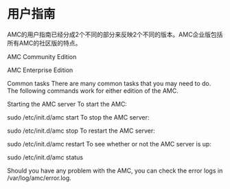 # 用户指南

AMC的用户指南已经分成2个不同的部分来反映2个不同的版本。AMC企业版包括所有AMC的社区版的特点。

AMC Community Edition

AMC Enterprise Edition

Common tasks
There are many common tasks that you may need to do. The following commands work for either edition of the AMC.

Starting the AMC server
To start the AMC:

sudo /etc/init.d/amc start
To stop the AMC server:

sudo /etc/init.d/amc stop
To restart the AMC server:

sudo /etc/init.d/amc restart
To see whether or not the AMC server is up:

sudo /etc/init.d/amc status

Should you have any problem with the AMC, you can check the error logs in /var/log/amc/error.log.

